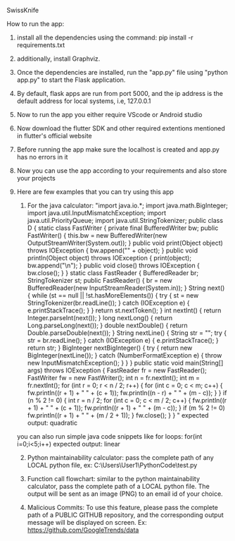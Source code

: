 SwissKnife


How to run the app:
1. install all the dependencies using the command: pip install -r requirements.txt
2. additionally, install Graphviz.
3. Once the dependencies are installed, run the "app.py" file using "python app.py" to start the Flask application.
4. By default, flask apps are run from port 5000, and the ip address is the default address for local systems, i.e, 127.0.0.1
5. Now to run the app you either require VScode or Android studio 
6. Now download the flutter SDK and other required extentions mentioned in flutter's official website 
7. Before running the app make sure the localhost is created and app.py has no errors in it 
8. Now you can use the app according to your requirements and also store your projects
9. Here are few examples that you can try using this app
   1. For the java calculator:
      "import java.io.*; import java.math.BigInteger; import java.util.InputMismatchException; import java.util.PriorityQueue; import java.util.StringTokenizer; public class D { static class FastWriter { private final BufferedWriter bw; public FastWriter() { this.bw = new BufferedWriter(new OutputStreamWriter(System.out)); } public void print(Object object) throws IOException { bw.append("" + object); } public void println(Object object) throws IOException { print(object); bw.append("\n"); } public void close() throws IOException { bw.close(); } } static class FastReader { BufferedReader br; StringTokenizer st; public FastReader() { br = new BufferedReader(new InputStreamReader(System.in)); } String next() { while (st == null || !st.hasMoreElements()) { try { st = new StringTokenizer(br.readLine()); } catch (IOException e) { e.printStackTrace(); } } return st.nextToken(); } int nextInt() { return Integer.parseInt(next()); } long nextLong() { return Long.parseLong(next()); } double nextDouble() { return Double.parseDouble(next()); } String nextLine() { String str = ""; try { str = br.readLine(); } catch (IOException e) { e.printStackTrace(); } return str; } BigInteger nextBigInteger() { try { return new BigInteger(nextLine()); } catch (NumberFormatException e) { throw new InputMismatchException(); } } } public static void main(String[] args) throws IOException { FastReader fr = new FastReader(); FastWriter fw = new FastWriter(); int n = fr.nextInt(); int m = fr.nextInt(); for (int r = 0; r < n / 2; r++) { for (int c = 0; c < m; c++) { fw.println((r + 1) + " " + (c + 1)); fw.println((n - r) + " " + (m - c)); } } if (n % 2 != 0) { int r = n / 2; for (int c = 0; c < m / 2; c++) { fw.println((r + 1) + " " + (c + 1)); fw.println((r + 1) + " " + (m - c)); } if (m % 2 != 0) fw.println((r + 1) + " " + (m / 2 + 1)); } fw.close(); } } "
      expected output: quadratic
      
    you can also run simple java code snippets like for loops:
        for(int i=0;i<5;i++)
        expected output: linear
        
   2. Python maintainability calculator:
        pass the complete path of any LOCAL python file, ex: C:\Users\User1\PythonCode\test.py
        
   3. Function call flowchart:
        similar to the python maintainability calculator, pass the complete path of a LOCAL python file. The output will be sent as an image (PNG) to an         email id of your choice.
        
   4. Malicious Commits:
        To use this feature, please pass the complete path of a PUBLIC GITHUB repository, and the corresponding output message will be displayed on               screen. Ex: https://github.com/GoogleTrends/data
     
